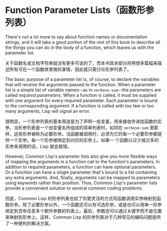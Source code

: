 # Function Parameter Lists（函数形参列表）

There's not a lot more to say about function names or documentation
strings, and it will take a good portion of the rest of this book to
describe all the things you can do in the body of a function, which
leaves us with the parameter list.

关于函数名或文档字符串就没有更多可说的了，而本书其余部分将用很多篇幅来描述所有可在一个函数体里做的事情，因此就只需讨论形参列表了。

The basic purpose of a parameter list is, of course, to declare the
variables that will receive the arguments passed to the function. When
a parameter list is a simple list of variable names--as in
`verbose-sum`--the parameters are called _required parameters_. When a
function is called, it must be supplied with one argument for every
required parameter. Each parameter is bound to the corresponding
argument. If a function is called with too few or too many arguments,
Lisp will signal an error.

很明显，一个形参列表的基本用途是为了声明一些变量，用来接收传递给函数的实参。当形参列表是一个由变量名所组成的简单列表时，如同在
`verbose-sum` 里那样，这些形参被称为必要形参。当函数被调用时，必须为它的每一个必要形参都提供一个实参。每一个形参被绑定到对应的实参上。如果一
个函数以过少或过多的实参来调用的话，Lisp 就会报错。

However, Common Lisp's parameter lists also give you more flexible
ways of mapping the arguments in a function call to the function's
parameters. In addition to required parameters, a function can have
optional parameters. Or a function can have a single parameter that's
bound to a list containing any extra arguments. And, finally,
arguments can be mapped to parameters using keywords rather than
position. Thus, Common Lisp's parameter lists provide a convenient
solution to several common coding problems.

但是，Common Lisp
的形参列表也给了你更灵活的方式将函数调用实参映射到函数形参。除了必要形参以外，一个函数还可以有可选形参，或是也可以用单一形参绑定到含有任意多个额外参数的列表上。最后，参数还可以通过关键字而不是位置来映射到形参上。这样，Common
Lisp 的形参列表对于几种常见的编码问题提供了一种便利的解决方案。
